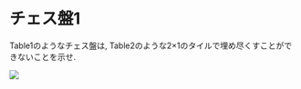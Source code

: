 # チェス盤1

Table1のようなチェス盤は, Table2のような2×1のタイルで埋め尽くすことができないことを示せ.

![](https://masataka123.github.io/blog3/picture/chess1.jpg)

